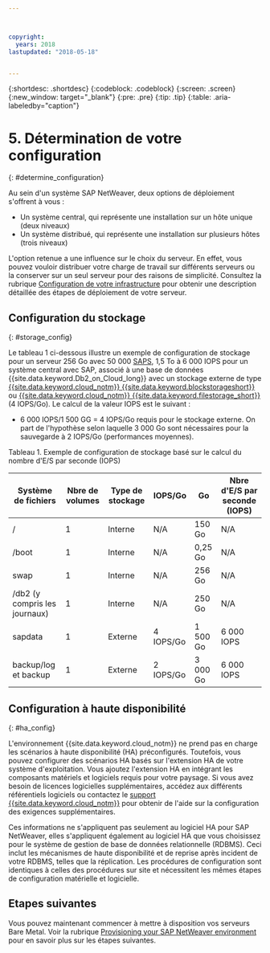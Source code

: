 ```yaml
---



copyright:
  years: 2018
lastupdated: "2018-05-18"


---
```


{:shortdesc: .shortdesc}
{:codeblock: .codeblock}
{:screen: .screen}
{:new_window: target="_blank"}
{:pre: .pre}
{:tip: .tip}
{:table: .aria-labeledby="caption"}


# 5. Détermination de votre configuration
{: #determine_configuration}

Au sein d'un système SAP NetWeaver, deux options de déploiement s'offrent à vous :
  * Un système central, qui représente une installation sur un hôte unique (deux niveaux)
  * Un système distribué, qui représente une installation sur plusieurs hôtes (trois niveaux)
  
L'option retenue a une influence sur le choix du serveur. En effet, vous pouvez vouloir distribuer votre charge de travail sur différents serveurs ou la conserver sur un seul serveur pour des raisons de simplicité. Consultez la rubrique [Configuration de votre infrastructure](/docs/infrastructure/sap-netweaver/sap-setting-up-infrastructure.html#set_up_infrastructure) pour obtenir une description détaillée des étapes de déploiement de votre serveur.

## Configuration du stockage
{: #storage_config}

Le tableau 1 ci-dessous illustre un exemple de configuration de stockage pour un serveur 256 Go avec 50 000 [SAPS](/docs/infrastructure/sap-netweaver/sap-size-server.html), 1,5 To à 6 000 IOPS pour un système central avec SAP, associé à une base de données {{site.data.keyword.Db2_on_Cloud_long}} avec un stockage externe de type [{{site.data.keyword.cloud_notm}} {{site.data.keyword.blockstorageshort}}](https://console.bluemix.net/docs/infrastructure/BlockStorage/index.html#getting-started-with-block-storage) ou [{{site.data.keyword.cloud_notm}} {{site.data.keyword.filestorage_short}}](https://console.bluemix.net/docs/infrastructure/FileStorage/index.html#getting-started-with-file-storage) (4 IOPS/Go). Le calcul de la valeur IOPS est le suivant :

  * 6 000 IOPS/1 500 GG = 4 IOPS/Go requis pour le stockage externe. On part de l'hypothèse selon laquelle 3 000 Go sont nécessaires pour la sauvegarde à 2 IOPS/Go (performances moyennes).
  
Tableau 1. Exemple de configuration de stockage basé sur le calcul du nombre d'E/S par seconde (IOPS)

| Système de fichiers | Nbre de volumes | Type de stockage | IOPS/Go | Go | Nbre d'E/S par seconde (IOPS) |
| --- | --- | --- | --- | --- | --- |
| / | 1 | Interne | N/A | 150 Go | N/A |
| /boot | 1 | Interne | N/A | 0,25 Go | N/A |
| swap | 1 | Interne | N/A | 256 Go | N/A |
| /db2 (y compris les journaux) | 1 | Interne | N/A | 250 Go | N/A |
| sapdata | 1 | Externe | 4 IOPS/Go | 1 500 Go | 6 000 IOPS |
| backup/log et backup | 1 | Externe | 2 IOPS/Go | 3 000 Go | 6 000 IOPS |

## Configuration à haute disponibilité
{: #ha_config}

L'environnement {{site.data.keyword.cloud_notm}} ne prend pas en charge les scénarios à haute disponibilité (HA) préconfigurés. Toutefois, vous pouvez configurer des scénarios HA basés sur l'extension HA de votre système d'exploitation. Vous ajoutez l'extension HA en intégrant les composants matériels et logiciels requis pour votre paysage. Si vous avez besoin de licences logicielles supplémentaires, accédez aux différents référentiels logiciels ou contactez le [support {{site.data.keyword.cloud_notm}}](https://console.bluemix.net/docs/get-support/howtogetsupport.html#getting-customer-support) pour obtenir de l'aide sur la configuration des exigences supplémentaires.

Ces informations ne s'appliquent pas seulement au logiciel HA pour SAP NetWeaver, elles s'appliquent également au logiciel HA que vous choisissez pour le système de gestion de base de données relationnelle (RDBMS). Ceci inclut les mécanismes de haute disponibilité et de reprise après incident de votre RDBMS, telles que la réplication. Les procédures de configuration sont identiques à celles des procédures sur site et nécessitent les mêmes étapes de configuration matérielle et logicielle.

## Etapes suivantes

Vous pouvez maintenant commencer à mettre à disposition vos serveurs Bare Metal. Voir la rubrique [Provisioning your SAP NetWeaver environment](/docs/infrastructure/sap-netweaver/sap-provision-environment.html) pour en savoir plus sur les étapes suivantes.
  
  


